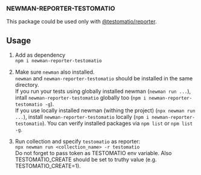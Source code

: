 ### NEWMAN-REPORTER-TESTOMATIO

This package could be used only with [@testomatio/reporter](https://github.com/testomatio/reporter).

## Usage
1. Add as dependency
\
`npm i newman-reporter-testomatio`

1. Make sure `newman` also installed.
\
`newman` and `newman-reporter-testomatio` should be installed in the same directory.
\
If you run your tests using globally installed newman (`newman run ...`), intall `newman-reporter-testomatio` globally too (`npm i newman-reporter-testomatio -g`).
\
If you use locally installed newman (withing the project) (`npx newman run ...`), install `newman-reporter-testomatio` locally (`npm i newman-reporter-testomatio`).
You can verify installed packages via `npm list` or `npm list -g`.

1. Run collection and specify `testomatio` as reporter:
\
`npx newman run <collection_name> -r testomatio`
\
Do not forget to pass token as TESTOMATIO env variable. Also TESTOMATIO_CREATE should be set to truthy value (e.g. TESTOMATIO_CREATE=1).
